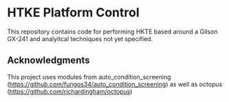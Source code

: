 # HTKE Platform Control
This repository contains code for performing HKTE based around a Gilson GX-241 and analyitcal techniques not yet specified.

## Acknowledgments

This project uses modules from auto_condition_screening (https://github.com/fungos34/auto_condition_screening) as well as octopus (https://github.com/richardingham/octopus)
